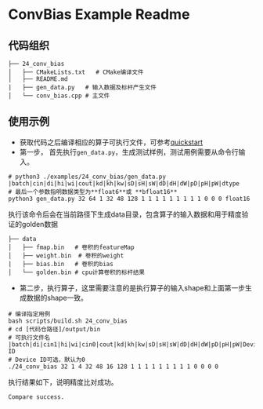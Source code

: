 # ConvBias Example Readme
## 代码组织
```
├── 24_conv_bias
│   ├── CMakeLists.txt   # CMake编译文件
│   ├── README.md
|   ├── gen_data.py   # 输入数据及标杆产生文件
│   └── conv_bias.cpp # 主文件
```
## 使用示例
- 获取代码之后编译相应的算子可执行文件，可参考[quickstart](../../docs/quickstart.md#算子编译)
- 第一步， 首先执行`gen_data.py`，生成测试样例，测试用例需要从命令行输入。
```
# python3 ./examples/24_conv_bias/gen_data.py |batch|cin|di|hi|wi|cout|kd|kh|kw|sD|sH|sW|dD|dH|dW|pD|pH|pW|dtype
# 最后一个参数指明数据类型为**float6**或 **bfloat16**
python3 gen_data.py 32 64 1 32 48 128 1 1 1 1 1 1 1 1 1 0 0 0 float16
```
执行该命令后会在当前路径下生成data目录，包含算子的输入数据和用于精度验证的golden数据
```
├── data
│   ├── fmap.bin   # 卷积的featureMap
│   ├── weight.bin  # 卷积的weight
|   ├── bias.bin   # 卷积的bias
│   └── golden.bin # cpu计算卷积的标杆结果
```
- 第二步，执行算子，这里需要注意的是执行算子的输入shape和上面第一步生成数据的shape一致。
```
# 编译指定用例
bash scripts/build.sh 24_conv_bias
# cd [代码仓路径]/output/bin
# 可执行文件名 |batch|di|cin1|hi|wi|cin0|cout|kd|kh|kw|sD|sH|sW|dD|dH|dW|pD|pH|pW|Device ID
# Device ID可选，默认为0
./24_conv_bias 32 1 4 32 48 16 128 1 1 1 1 1 1 1 1 1 0 0 0 0
```
执行结果如下，说明精度比对成功。
```
Compare success.
```